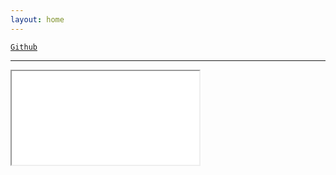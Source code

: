```yaml
---
layout: home
---
```


[``Github``](https://github.com/16parti/16parti.github.io/)

---
<iframe src="/tv" />
